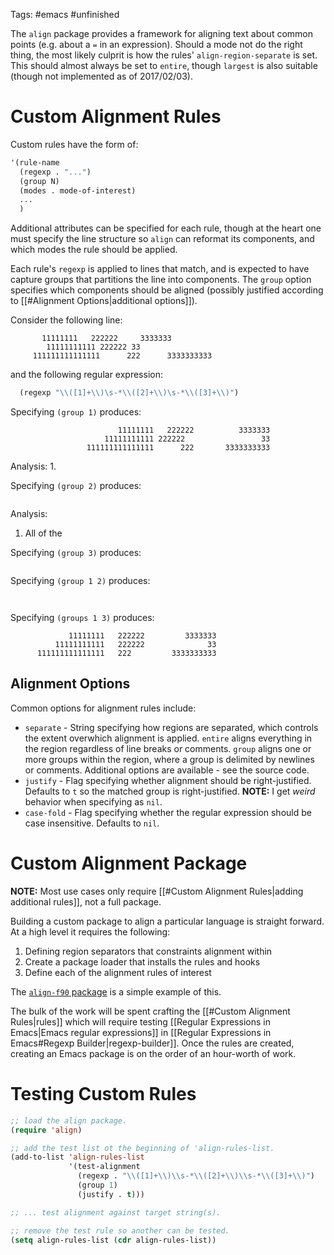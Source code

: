 Tags: #emacs #unfinished 

The `align` package provides a framework for aligning text about common points (e.g. about a `=` in an expression).  Should a mode not do the right thing, the most likely culprit is how the rules' `align-region-separate` is set.  This should almost always be set to `entire`, though `largest` is also suitable (though not implemented as of 2017/02/03).

# Custom Alignment Rules
Custom rules have the form of:
```lisp
'(rule-name
  (regexp . "...")
  (group N)
  (modes . mode-of-interest)
  ...
  )
```
Additional attributes can be specified for each rule, though at the heart one must specify the line structure so `align` can reformat its components, and which modes the rule should be applied.

Each rule's `regexp` is applied to lines that match, and is expected to have capture groups that partitions the line into components.  The `group` option specifies which components should be aligned (possibly justified according to [[#Alignment Options|additional options]]).

Consider the following line:
```
       11111111   222222     3333333
        11111111111 222222 33
     111111111111111      222      3333333333
```
and the following regular expression:
```lisp
  (regexp "\\([1]+\\)\s-*\\([2]+\\)\s-*\\([3]+\\)")
```

Specifying `(group 1)` produces:
```
                        11111111   222222          3333333
                     11111111111 222222                 33
                 111111111111111      222       3333333333
```
Analysis:
1. 

Specifying `(group 2)` produces:
```

```
Analysis:
1. All of the 


Specifying `(group 3)` produces:
```

```

Specifying `(group 1 2)` produces:
```
    
```

Specifying `(groups 1 3)` produces:
```
             11111111   222222         3333333
          11111111111   222222              33
      111111111111111   222         3333333333
```

## Alignment Options
Common options for alignment rules include:
- `separate` - String specifying how regions are separated, which controls the extent overwhich alignment is applied.  `entire` aligns everything in the region regardless of line breaks or comments.  `group` aligns one or more groups within the region, where a group is delimited by newlines or comments.  Additional options are available - see the source code.
- `justify` - Flag specifying whether alignment should be right-justified.  Defaults to `t` so the matched group is right-justified.  **NOTE:** I get _weird_ behavior when specifying as `nil`.
- `case-fold` - Flag specifying whether the regular expression should be case insensitive.  Defaults to `nil`.

# Custom Alignment Package
**NOTE:** Most use cases only require [[#Custom Alignment Rules|adding additional rules]], not a full package.

Building a custom package to align a particular language is straight forward.  At a high level it requires the following:
1. Defining region separators that constraints alignment within
2. Create a package loader that installs the rules and hooks
3. Define each of the alignment rules of interest

The [`align-f90` package](https://github.com/jannisteunissen/align-f90/blob/master/align-f90.el) is a simple example of this.

The bulk of the work will be spent crafting the [[#Custom Alignment Rules|rules]] which will require testing [[Regular Expressions in Emacs|Emacs regular expressions]] in [[Regular Expressions in Emacs#Regexp Builder|regexp-builder]].  Once the rules are created, creating an Emacs package is on the order of an hour-worth of work.

# Testing Custom Rules
```lisp
;; load the align package.
(require 'align)

;; add the test list ot the beginning of 'align-rules-list.
(add-to-list 'align-rules-list
             '(test-alignment
               (regexp . "\\([1]+\\)\\s-*\\([2]+\\)\\s-*\\([3]+\\)")
               (group 1)
               (justify . t)))

;; ... test alignment against target string(s).

;; remove the test rule so another can be tested.
(setq align-rules-list (cdr align-rules-list))
```